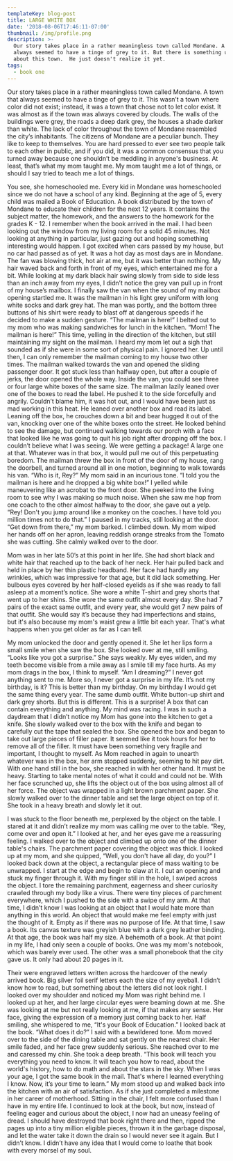 ```yaml
---
templateKey: blog-post
title: LARGE WHITE BOX
date: '2018-08-06T17:46:11-07:00'
thumbnail: /img/profile.png
description: >-
  Our story takes place in a rather meaningless town called Mondane. A town that
  always seemed to have a tinge of grey to it. But there is something unique
  about this town.  He just doesn't realize it yet.
tags:
  - book one
---
```

Our story takes place in a rather meaningless town called Mondane. A town that always seemed to have a tinge of grey to it. This wasn’t a town where color did not exist; instead, it was a town that chose not to let color exist. It was almost as if the town was always covered by clouds. The walls of the buildings were grey, the roads a deep dark grey, the houses a shade darker than white. The lack of color throughout the town of Mondane resembled the city’s inhabitants. The citizens of Mondane are a peculiar bunch. They like to keep to themselves. You are hard pressed to ever see two people talk to each other in public, and if you did, it was a common consensus that you turned away because one shouldn’t be meddling in anyone's business. At least, that’s what my mom taught me. My mom taught me a lot of things, or should I say tried to teach me a lot of things.


You see, she homeschooled me. Every kid in Mondane was homeschooled since we do not have a school of any kind. Beginning at the age of 5, every child was mailed a Book of Education. A book distributed by the town of Mondane to educate their children for the next 12 years. It contains the subject matter, the homework, and the answers to the homework for the grades K - 12. I remember when the book arrived in the mail. I had been looking out the window from my living room for a solid 45 minutes. Not looking at anything in particular, just gazing out and hoping something interesting would happen. I got excited when cars passed by my house, but no car had passed as of yet. It was a hot day as most days are in Mondane. The fan was blowing thick, hot air at me, but it was better than nothing. My hair waved back and forth in front of my eyes, which entertained me for a bit. While looking at my dark black hair swing slowly from side to side less than an inch away from my eyes, I didn’t notice the grey van pull up in front of my house’s mailbox. I finally saw the van when the sound of my mailbox opening startled me. It was the mailman in his light grey uniform with long white socks and dark grey hat. The man was portly, and the bottom three buttons of his shirt were ready to blast off at dangerous speeds if he decided to make a sudden gesture. “The mailman is here!” I belted out to my mom who was making sandwiches for lunch in the kitchen. “Mom! The mailman is here!” This time, yelling in the direction of the kitchen, but still maintaining my sight on the mailman. I heard my mom let out a sigh that sounded as if she were in some sort of physical pain. I ignored her. Up until then, I can only remember the mailman coming to my house two other times. The mailman walked towards the van and opened the sliding passenger door. It got stuck less than halfway open, but after a couple of jerks, the door opened the whole way. Inside the van, you could see three or four large white boxes of the same size. The mailman lazily leaned over one of the boxes to read the label. He pushed it to the side forcefully and angrily. Couldn’t blame him, it was hot out, and I would have been just as mad working in this heat. He leaned over another box and read its label. Leaning off the box, he crouches down a bit and bear hugged it out of the van, knocking over one of the white boxes onto the street. He looked behind to see the damage, but continued walking towards our porch with a face that looked like he was going to quit his job right after dropping off the box. I couldn’t believe what I was seeing. We were getting a package! A large one at that. Whatever was in that box, it would pull me out of this perpetuating boredom. The mailman threw the box in front of the door of my house, rang the doorbell, and turned around all in one motion, beginning to walk towards his van. “Who is it, Rey?” My mom said in an incurious tone. “I told you the mailman is here and he dropped a big white box!” I yelled while maneuvering like an acrobat to the front door. She peeked into the living room to see why I was making so much noise. When she saw me hop from one coach to the other almost halfway to the door, she gave out a yelp. “Rey! Don't you jump around like a monkey on the coaches. I have told you million times not to do that.” I paused in my tracks, still looking at the door. “Get down from there,” my mom barked. I climbed down. My mom wiped her hands off on her apron, leaving reddish orange streaks from the Tomato she was cutting. She calmly walked over to the door. 

Mom was in her late 50’s at this point in her life. She had short black and white hair that reached up to the back of her neck. Her hair pulled back and held in place by her thin plastic headband. Her face had hardly any wrinkles, which was impressive for that age, but it did lack something. Her bulbous eyes covered by her half-closed eyelids as if she was ready to fall asleep at a moment’s notice. She wore a white T-shirt and grey shorts that went up to her shins. She wore the same outfit almost every day. She had 7 pairs of the exact same outfit, and every year, she would get 7 new pairs of that outfit. She would say it’s because they had imperfections and stains, but it's also because my mom's waist grew a little bit each year. That's what happens when you get older as far as I can tell.


My mom unlocked the door and gently opened it. She let her lips form a small smile when she saw the box. She looked over at me, still smiling. “Looks like you got a surprise.” She says weakly. My eyes widen, and my teeth become visible from a mile away as I smile till my face hurts. As my mom drags in the box, I think to myself. “Am I dreaming?” I never got anything sent to me. More so, I never got a surprise in my life. It’s not my birthday, is it? This is better than my birthday. On my birthday I would get the same thing every year. The same dumb outfit. White button-up shirt and dark grey shorts. But this is different. This is a surprise! A box that can contain everything and anything. My mind was racing. I was in such a daydream that I didn’t notice my Mom has gone into the kitchen to get a knife. She slowly walked over to the box with the knife and began to carefully cut the tape that sealed the box. She opened the box and began to take out large pieces of filler paper. It seemed like it took hours for her to remove all of the filler. It must have been something very fragile and important, I thought to myself. As Mom reached in again to unearth whatever was in the box, her arm stopped suddenly, seeming to hit pay dirt. With one hand still in the box, she reached in with her other hand. It must be heavy. Starting to take mental notes of what it could and could not be. With her face scrunched up, she lifts the object out of the box using almost all of her force. The object was wrapped in a light brown parchment paper. She slowly walked over to the dinner table and set the large object on top of it. She took in a heavy breath and slowly let it out.


I was stuck to the floor beneath me, perplexed by the object on the table. I stared at it and didn’t realize my mom was calling me over to the table. “Rey, come over and open it.” I looked at her, and her eyes gave me a reassuring feeling. I walked over to the object and climbed up onto one of the dinner table's chairs. The parchment paper covering the object was thick. I looked up at my mom, and she quipped, “Well, you don't have all day, do you?” I looked back down at the object, a rectangular piece of mass waiting to be unwrapped. I start at the edge and begin to claw at it. I cut an opening and stuck my finger through it. With my finger still in the hole, I swiped across the object. I tore the remaining parchment, eagerness and sheer curiosity crawled through my body like a virus. There were tiny pieces of parchment everywhere, which I pushed to the side with a swipe of my arm. At that time, I didn’t know I was looking at an object that I would hate more than anything in this world. An object that would make me feel empty with just the thought of it. Empty as if there was no purpose of life. At that time, I saw a book. Its canvas texture was greyish blue with a dark grey leather binding. At that age, the book was half my size. A behemoth of a book. At that point in my life, I had only seen a couple of books. One was my mom's notebook, which was barely ever used. The other was a small phonebook that the city gave us. It only had about 20 pages in it.


Their were engraved letters written across the hardcover of the newly arrived book. Big silver foil serif letters each the size of my eyeball. I didn’t know how to read, but something about the letters did not look right. I looked over my shoulder and noticed my Mom was right behind me. I looked up at her, and her large circular eyes were beaming down at me. She was looking at me but not really looking at me, if that makes any sense. Her face, giving the expression of a memory just coming back to her. Half smiling, she whispered to me, “It's your Book of Education.” I looked back at the book. “What does it do?” I said with a bewildered tone. Mom moved over to the side of the dining table and sat gently on the nearest chair. Her smile faded, and her face grew suddenly serious. She reached over to me and caressed my chin. She took a deep breath. “This book will teach you everything you need to know. It will teach you how to read, about the world's history, how to do math and about the stars in the sky. When I was your age, I got the same book in the mail. That's where I learned everything I know. Now, it’s your time to learn.” My mom stood up and walked back into the kitchen with an air of satisfaction. As if she just completed a milestone in her career of motherhood. Sitting in the chair, I felt more confused than I have in my entire life. I continued to look at the book, but now, instead of feeling eager and curious about the object, I now had an uneasy feeling of dread. I should have destroyed that book right there and then, ripped the pages up into a tiny million eligible pieces, thrown it in the garbage disposal, and let the water take it down the drain so I would never see it again. But I didn’t know. I didn’t have any idea that I would come to loathe that book with every morsel of my soul.
